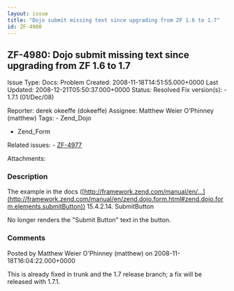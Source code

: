 ```yaml
---
layout: issue
title: "Dojo submit missing text since upgrading from ZF 1.6 to 1.7"
id: ZF-4980
---
```


ZF-4980: Dojo submit missing text since upgrading from ZF 1.6 to 1.7
--------------------------------------------------------------------

 Issue Type: Docs: Problem Created: 2008-11-18T14:51:55.000+0000 Last Updated: 2008-12-21T05:50:37.000+0000 Status: Resolved Fix version(s): - 1.7.1 (01/Dec/08)
 
 Reporter:  derek okeeffe (dokeeffe)  Assignee:  Matthew Weier O'Phinney (matthew)  Tags: - Zend\_Dojo
- Zend\_Form
 
 Related issues: - [ZF-4977](/issues/browse/ZF-4977)
 
 Attachments: 
### Description

The example in the docs ([http://framework.zend.com/manual/en/…](http://framework.zend.com/manual/en/zend.dojo.form.html#zend.dojo.form.elements.submitButton)) 15.4.2.14. SubmitButton

No longer renders the "Submit Button" text in the button.

 

 

### Comments

Posted by Matthew Weier O'Phinney (matthew) on 2008-11-18T16:04:22.000+0000

This is already fixed in trunk and the 1.7 release branch; a fix will be released with 1.7.1.

 

 